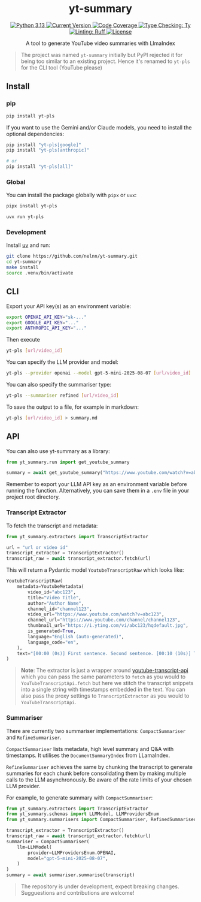 <h1 align="center">yt-summary</h1>

<p align="center">
    <a href="https://www.python.org/downloads/release/python-3131/">
        <img src="https://img.shields.io/badge/python-3.12%20|%203.13-blue.svg" alt="Python 3.13">
    </a>
    <a href="https://pypi.org/project/yt-pls/">
        <img src="https://img.shields.io/pypi/v/yt-pls.svg" alt="Current Version">
    </a>
    <a href="https://codecov.io/github/nelnn/yt-summary" >
     <img src="https://codecov.io/github/nelnn/yt-summary/graph/badge.svg?token=1485Y748BJ" alt="Code Coverage"/>
    </a>
    <a href="https://github.com/astral-sh/ty">
        <img src="https://img.shields.io/endpoint?url=https://raw.githubusercontent.com/astral-sh/ty/main/assets/badge/v0.json" alt="Type Checking: Ty">
    </a>
    <a href="https://github.com/astral-sh/ruff">
        <img src="https://img.shields.io/endpoint?url=https://raw.githubusercontent.com/astral-sh/ruff/main/assets/badge/v2.json" alt="Linting: Ruff">
    </a>
    <a href="LICENSE">
        <img alt="License" src="https://img.shields.io/static/v1?logo=MIT&color=Blue&message=MIT&label=License" alt="License">
    </a>
</p>

<p align="center">
A tool to generate YouTube video summaries with LlmaIndex
</p>

> The project was named `yt-summary` initially but PyPI rejected it for being too
> similar to an existing project. Hence it's renamed to `yt-pls` for the
> CLI tool (YouTube please)

## Install

### pip

```bash
pip install yt-pls
```

If you want to use the Gemini and/or Claude models, you need to install the optional dependencies:
```bash
pip install "yt-pls[google]"
pip install "yt-pls[anthropic]"

# or
pip install "yt-pls[all]"
```

### Global
You can install the package globally with `pipx` or `uvx`:
```bash
pipx install yt-pls
```

```bash
uvx run yt-pls
```

### Development
Install [uv](https://github.com/astral-sh/uv) and run:
```bash
git clone https://github.com/nelnn/yt-summary.git
cd yt-summary
make install
source .venv/bin/activate
```

## CLI
Export your API key(s) as an environment variable:
```bash
export OPENAI_API_KEY="sk-..."
export GOOGLE_API_KEY="..."
export ANTHROPIC_API_KEY="..."
```

Then execute
```bash
yt-pls [url/video_id]
```

You can specify the LLM provider and model:
```bash
yt-pls --provider openai --model gpt-5-mini-2025-08-07 [url/video_id]
```

You can also specify the summariser type:
```bash
yt-pls --summariser refined [url/video_id]
```

To save the output to a file, for example in markdown:
```bash
yt-pls [url/video_id] > summary.md
```

## API
You can also use yt-summary as a library:
```python
from yt_summary.run import get_youtube_summary

summary = await get_youtube_summary("https://www.youtube.com/watch?v=abc123")
```

Remember to export your LLM API key as an environment variable before running
the function. Alternatively, you can save them in a `.env` file in your project
root directory.


### Transcript Extractor
To fetch the transcript and metadata:
```python
from yt_summary.extractors import TranscriptExtractor

url = "url or video id"
transcript_extractor = TranscriptExtractor()
transcript_raw = await transcript_extractor.fetch(url)
```

This will return a Pydantic model `YoutubeTranscriptRaw` which looks like:
```python
YoutubeTranscriptRaw(
    metadata=YoutubeMetadata(
        video_id="abc123",
        title="Video Title",
        author="Author Name",
        channel_id="channel123",
        video_url="https://www.youtube.com/watch?v=abc123",
        channel_url="https://www.youtube.com/channel/channel123",
        thumbnail_url="https://i.ytimg.com/vi/abc123/hqdefault.jpg",
        is_generated=True,
        language="English (auto-generated)",
        language_code="en",
    ),
    text="[00:00 (0s)] First sentence. Second sentence. [00:10 (10s)] Third sentence...",
)
```
> **Note**: The extractor is just a wrapper around
> [youtube-transcript-api](https://github.com/jdepoix/youtube-transcript-api)
> which you can pass the same parameters to `fetch` as you would to
> `YouTubeTranscriptApi.fetch` but here we stitch the transcript snippets into
> a single string with timestamps embedded in the text. You can also pass the
> proxy settings to `TranscriptExtractor` as you would to
> `YouTubeTranscriptApi`.

### Summariser
There are currently two summariser implementations: `CompactSummariser` and
`RefineSummariser`.

`CompactSummariser` lists metadata, high level summary and
Q&A with timestamps. It utilises the `DocumentSummaryIndex` from LLamaIndex.

`RefineSummariser` achieves the same by chunking the transcript to generate
summaries for each chunk before consolidating them by making multiple calls to
the LLM asynchronously. Be aware of the rate limits of your chosen LLM
provider.

For example, to generate summary with `CompactSummariser`:
```python
from yt_summary.extractors import TranscriptExtractor
from yt_summary.schemas import LLMModel, LLMProvidersEnum
from yt_summary.summarisers import CompactSummariser, RefinedSummariser

transcript_extractor = TranscriptExtractor()
transcript_raw = await transcript_extractor.fetch(url)
summariser = CompactSummariser(
    llm=LLMModel(
        provider=LLMProvidersEnum.OPENAI,
        model="gpt-5-mini-2025-08-07",
    )
)
summary = await summariser.summarise(transcript)
```

> The repository is under development, expect breaking changes.
> Sugguestions and contributions are welcome!
